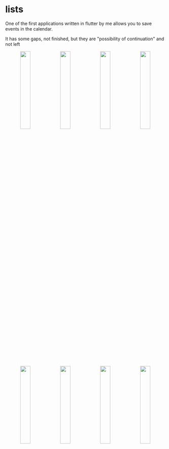 # lists

One of the first applications written in flutter by me allows you to save events in the calendar.

It has some gaps, not finished, but they are "possibility of continuation" and not left

<p align="center">
<img src="https://github.com/ola191/Lists/assets/111367158/34d3b756-fb08-423c-b2bd-c2bde0199ff1" width=25% height=25%><img src="https://github.com/ola191/Lists/assets/111367158/f7dcb180-e44a-48ea-aadb-ea73e561b6d4" width=25% height=25%><img src="https://github.com/ola191/Lists/assets/111367158/96d5f869-26d3-419b-8ad1-0e5fa57cbe3b" width=25% height=25%><img src="https://github.com/ola191/Lists/assets/111367158/379e5511-ffa0-46c4-a059-184c888bbfa0" width=25% height=25%>
</p>
<p align="center">
<img src="https://github.com/ola191/Lists/assets/111367158/aeb21e6c-f944-4f73-9864-c5cdf6173c37" width=25% height=25%><img src="https://github.com/ola191/Lists/assets/111367158/2661fa86-8998-4766-9175-2275e0c6929e" width=25% height=25%><img src="https://github.com/ola191/Lists/assets/111367158/854afefe-b483-473d-8a3e-c74c35e7a9eb" width=25% height=25%><img src="https://github.com/ola191/Lists/assets/111367158/b800a24b-1c01-4e92-94cd-b65897542342" width=25% height=25%>
</p>
